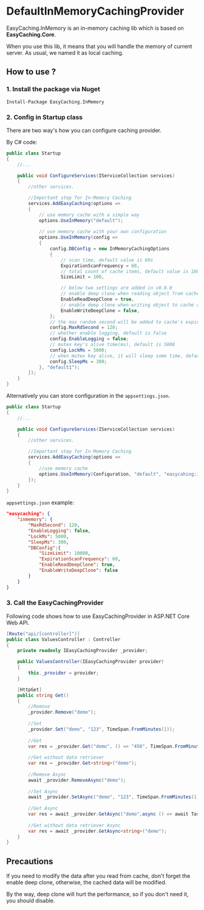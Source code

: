 # DefaultInMemoryCachingProvider

EasyCaching.InMemory is an in-memory caching lib which is based on **EasyCaching.Core**.

When you use this lib, it means that you will handle the memory of current server. As usual, we named it as local caching.

## How to use ?

### 1. Install the package via Nuget

```
Install-Package EasyCaching.InMemory
```

### 2. Config in Startup class

There are two way's how you can configure caching provider.

By C# code:

```csharp
public class Startup
{
    //...

    public void ConfigureServices(IServiceCollection services)
    {
        //other services.

        //Important step for In-Memory Caching
        services.AddEasyCaching(options =>
        {
            // use memory cache with a simple way
            options.UseInMemory("default");
            
            // use memory cache with your own configuration
            options.UseInMemory(config => 
            {
                config.DBConfig = new InMemoryCachingOptions
                {
                    // scan time, default value is 60s
                    ExpirationScanFrequency = 60, 
                    // total count of cache items, default value is 10000
                    SizeLimit = 100,       

                    // below two settings are added in v0.8.0
                    // enable deep clone when reading object from cache or not, default value is true.
                    EnableReadDeepClone = true,
                    // enable deep clone when writing object to cache or not, default valuee is false.
                    EnableWriteDeepClone = false,
                };
                // the max random second will be added to cache's expiration, default value is 120
                config.MaxRdSecond = 120;
                // whether enable logging, default is false
                config.EnableLogging = false;
                // mutex key's alive time(ms), default is 5000
                config.LockMs = 5000;
                // when mutex key alive, it will sleep some time, default is 300
                config.SleepMs = 300;
            }, "default1");
        });
    }
}
```

Alternatively you can store configuration in the `appsettings.json`.

```csharp
public class Startup
{
    //...

    public void ConfigureServices(IServiceCollection services)
    {
        //other services.

        //Important step for In-Memory Caching
        services.AddEasyCaching(options =>
        {
            //use memory cache
            options.UseInMemory(Configuration, "default", "easycahing:inmemory");
        });
    }
}
```

`appsettings.json` example:

```JSON
"easycaching": {
    "inmemory": {
        "MaxRdSecond": 120,
        "EnableLogging": false,
        "LockMs": 5000,
        "SleepMs": 300,
        "DBConfig":{
            "SizeLimit": 10000,
            "ExpirationScanFrequency": 60,
            "EnableReadDeepClone": true,
            "EnableWriteDeepClone": false
        }
    }
}
```

### 3. Call the EasyCachingProvider

Following code shows how to use EasyCachingProvider in ASP.NET Core Web API.

```csharp
[Route("api/[controller]")]
public class ValuesController : Controller
{
    private readonly IEasyCachingProvider _provider;

    public ValuesController(IEasyCachingProvider provider)
    {
        this._provider = provider;
    }

    [HttpGet]
    public string Get()
    {
        //Remove
        _provider.Remove("demo");
        
        //Set
        _provider.Set("demo", "123", TimeSpan.FromMinutes(1));
            
        //Get
        var res = _provider.Get("demo", () => "456", TimeSpan.FromMinutes(1));
        
        //Get without data retriever
        var res = _provider.Get<string>("demo");
        
        //Remove Async
        await _provider.RemoveAsync("demo");
           
        //Set Async
        await _provider.SetAsync("demo", "123", TimeSpan.FromMinutes(1));   
            
        //Get Async    
        var res = await _provider.GetAsync("demo",async () => await Task.FromResult("456"), TimeSpan.FromMinutes(1));   
        
        //Get without data retriever Async
        var res = await _provider.GetAsync<string>("demo");
    }
}
```

## Precautions

If you need to modify the data after you read from cache, don't forget the enable deep clone, otherwise, the cached data will be modified.

By the way, deep clone will hurt the performance, so if you don't need it, you should disable.